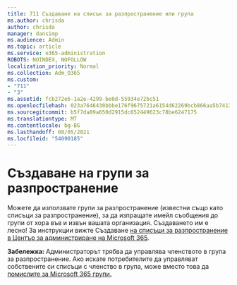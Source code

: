 ```yaml
---
title: 711 Създаване на списък за разпространение или група
ms.author: chrisda
author: chrisda
manager: dansimp
ms.audience: Admin
ms.topic: article
ms.service: o365-administration
ROBOTS: NOINDEX, NOFOLLOW
localization_priority: Normal
ms.collection: Adm_O365
ms.custom:
- "711"
- "3"
ms.assetid: fcb272e6-1a2e-4299-be0d-55934e72bc51
ms.openlocfilehash: 023a7646430bbbe176f9675721a6154d62269bcb866aa5b7413f7e6973947ae1
ms.sourcegitcommit: b5f7da89a650d2915dc652449623c78be6247175
ms.translationtype: MT
ms.contentlocale: bg-BG
ms.lasthandoff: 08/05/2021
ms.locfileid: "54090185"
---
```

# <a name="create-distribution-groups"></a>Създаване на групи за разпространение

Можете да използвате групи за разпространение (известни също като списъци за разпространение), за да изпращате имейл съобщения до групи от хора във и извън вашата организация. Създаването им е лесно! За инструкции вижте Създаване [на списъци за разпространение в Център за администриране на Microsoft 365](https://docs.microsoft.com/microsoft-365/admin/setup/create-distribution-lists).

**Забележка:** Администраторът трябва да управлява членството в група за разпространение. Ако искате потребителите да управляват собствените си списъци с членство в група, може вместо това да [помислите за Microsoft 365 групи.](https://support.office.com/article/b565caa1-5c40-40ef-9915-60fdb2d97fa2)
